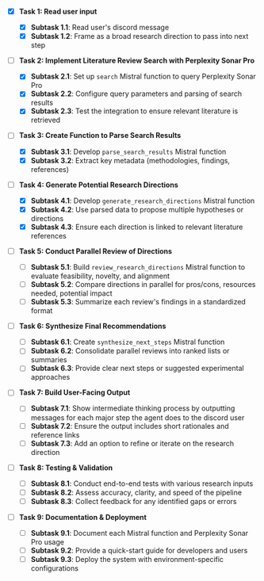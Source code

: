 - [x] **Task 1: Read user input**

  - [x] **Subtask 1.1**: Read user's discord message
  - [x] **Subtask 1.2**: Frame as a broad research direction to pass into next step

- [ ] **Task 2: Implement Literature Review Search with Perplexity Sonar Pro**

  - [x] **Subtask 2.1**: Set up `search` Mistral function to query Perplexity Sonar Pro
  - [x] **Subtask 2.2**: Configure query parameters and parsing of search results
  - [x] **Subtask 2.3**: Test the integration to ensure relevant literature is retrieved

- [ ] **Task 3: Create Function to Parse Search Results**

  - [x] **Subtask 3.1**: Develop `parse_search_results` Mistral function
  - [x] **Subtask 3.2**: Extract key metadata (methodologies, findings, references)

- [ ] **Task 4: Generate Potential Research Directions**

  - [x] **Subtask 4.1**: Develop `generate_research_directions` Mistral function
  - [x] **Subtask 4.2**: Use parsed data to propose multiple hypotheses or directions
  - [x] **Subtask 4.3**: Ensure each direction is linked to relevant literature references

- [ ] **Task 5: Conduct Parallel Review of Directions**

  - [ ] **Subtask 5.1**: Build `review_research_directions` Mistral function to evaluate feasibility, novelty, and alignment
  - [ ] **Subtask 5.2**: Compare directions in parallel for pros/cons, resources needed, potential impact
  - [ ] **Subtask 5.3**: Summarize each review's findings in a standardized format

- [ ] **Task 6: Synthesize Final Recommendations**

  - [ ] **Subtask 6.1**: Create `synthesize_next_steps` Mistral function
  - [ ] **Subtask 6.2**: Consolidate parallel reviews into ranked lists or summaries
  - [ ] **Subtask 6.3**: Provide clear next steps or suggested experimental approaches

- [ ] **Task 7: Build User-Facing Output**

  - [ ] **Subtask 7.1**: Show intermediate thinking process by outputting messages for each major step the agent does to the discord user
  - [ ] **Subtask 7.2**: Ensure the output includes short rationales and reference links
  - [ ] **Subtask 7.3**: Add an option to refine or iterate on the research direction

- [ ] **Task 8: Testing & Validation**

  - [ ] **Subtask 8.1**: Conduct end-to-end tests with various research inputs
  - [ ] **Subtask 8.2**: Assess accuracy, clarity, and speed of the pipeline
  - [ ] **Subtask 8.3**: Collect feedback for any identified gaps or errors

- [ ] **Task 9: Documentation & Deployment**
  - [ ] **Subtask 9.1**: Document each Mistral function and Perplexity Sonar Pro usage
  - [ ] **Subtask 9.2**: Provide a quick-start guide for developers and users
  - [ ] **Subtask 9.3**: Deploy the system with environment-specific configurations
